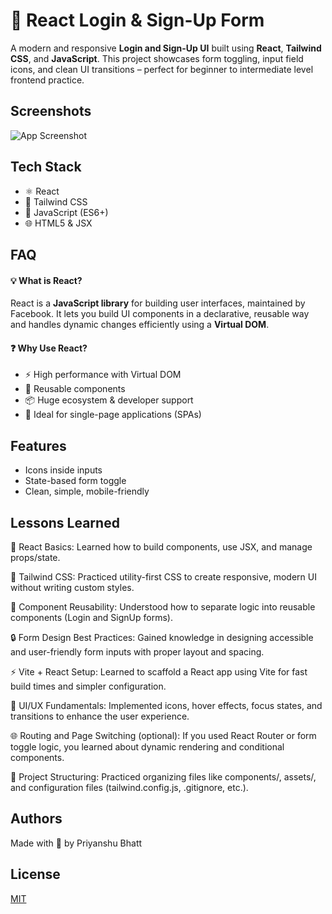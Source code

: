 
# 🔐 React Login & Sign-Up Form

A modern and responsive **Login and Sign-Up UI** built using **React**, **Tailwind CSS**, and **JavaScript**. This project showcases form toggling, input field icons, and clean UI transitions – perfect for beginner to intermediate level frontend practice.


## Screenshots

![App Screenshot](https://via.placeholder.com/468x300?text=App+Screenshot+Here)


## Tech Stack

- ⚛️ React
- 🎨 Tailwind CSS
- 🧠 JavaScript (ES6+)
- 🌐 HTML5 & JSX


## FAQ

#### 💡 What is React?

React is a **JavaScript library** for building user interfaces, maintained by Facebook. It lets you build UI components in a declarative, reusable way and handles dynamic changes efficiently using a **Virtual DOM**.

#### ❓ Why Use React?

- ⚡ High performance with Virtual DOM  
- 🔁 Reusable components  
- 📦 Huge ecosystem & developer support  
- 🎯 Ideal for single-page applications (SPAs)  



## Features

- Icons inside inputs
- State-based form toggle
- Clean, simple, mobile-friendly


## Lessons Learned

🔧 React Basics:
Learned how to build components, use JSX, and manage props/state.

💅 Tailwind CSS:
Practiced utility-first CSS to create responsive, modern UI without writing custom styles.

🔁 Component Reusability:
Understood how to separate logic into reusable components (Login and SignUp forms).

🔒 Form Design Best Practices:
Gained knowledge in designing accessible and user-friendly form inputs with proper layout and spacing.

⚡ Vite + React Setup:
Learned to scaffold a React app using Vite for fast build times and simpler configuration.

🎨 UI/UX Fundamentals:
Implemented icons, hover effects, focus states, and transitions to enhance the user experience.

🌐 Routing and Page Switching (optional):
If you used React Router or form toggle logic, you learned about dynamic rendering and conditional components.

🧱 Project Structuring:
Practiced organizing files like components/, assets/, and configuration files (tailwind.config.js, .gitignore, etc.).


## Authors

Made with 💚 by Priyanshu Bhatt


## License

[MIT](https://choosealicense.com/licenses/mit/)

